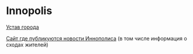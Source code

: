# Innopolis

[Устав города](http://pravo.tatarstan.ru/rus/file/npa/2015-03/2251/npa_2251.pdf)

[Сайт где публикуются новости Иннополиса](http://pravo.tatarstan.ru/rus/gorod-innopolis.htm?&limit=50) \(в том числе информация о сходах жителей\)

